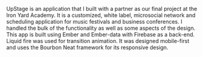 UpStage is an application that I built with a partner as our final project at the Iron Yard Academy. It is a customized, white label, microsocial network and scheduling application for music festivals and business conferences. I handled the bulk of the functionality as well as some aspects of the design. This app is built using Ember and Ember-data with Firebase as a back-end. Liquid fire was used for transition animation. It was designed mobile-first and uses the Bourbon Neat framework for its responsive design.
